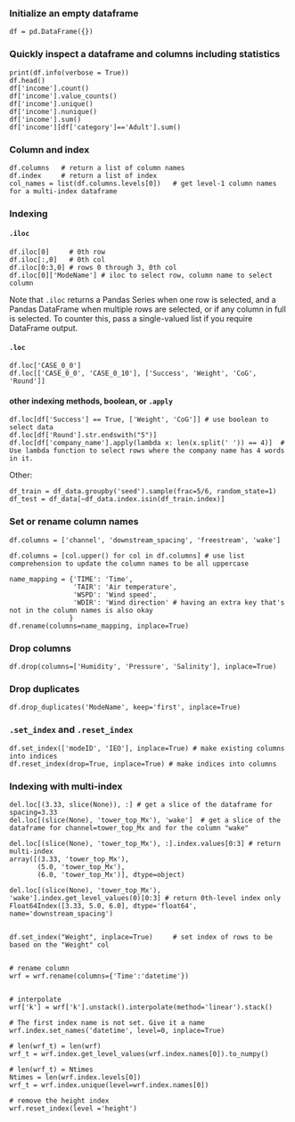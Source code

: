### Initialize an empty dataframe
```
df = pd.DataFrame({})
```

### Quickly inspect a dataframe and columns including statistics
```
print(df.info(verbose = True))
df.head()
df['income'].count()
df['income'].value_counts()
df['income'].unique()
df['income'].nunique()
df['income'].sum()
df['income'][df['category']=='Adult'].sum()
```

### Column and index
```
df.columns   # return a list of column names
df.index     # return a list of index
col_names = list(df.columns.levels[0])   # get level-1 column names for a multi-index dataframe
```

### Indexing

#### `.iloc`
```
df.iloc[0]     # 0th row
df.iloc[:,0]   # 0th col
df.iloc[0:3,0] # rows 0 through 3, 0th col
df.iloc[0]['ModeName'] # iloc to select row, column name to select column
```
Note that `.iloc` returns a Pandas Series when one row is selected, and a Pandas DataFrame when multiple rows are selected, or if any column in full is selected. To counter this, pass a single-valued list if you require DataFrame output.


#### `.loc`
```
df.loc['CASE_0_0'] 
df.loc[['CASE_0_0', 'CASE_0_10'], ['Success', 'Weight', 'CoG', 'Round']]
```

#### other indexing methods, boolean, or `.apply`
```
df.loc[df['Success'] == True, ['Weight', 'CoG']] # use boolean to select data
df.loc[df['Round'].str.endswith("5")]
df.loc[df['company_name'].apply(lambda x: len(x.split(' ')) == 4)]  # Use lambda function to select rows where the company name has 4 words in it.
```

Other:
```
df_train = df_data.groupby('seed').sample(frac=5/6, random_state=1)
df_test = df_data[~df_data.index.isin(df_train.index)]
```


### Set or rename column names
```
df.columns = ['channel', 'downstream_spacing', 'freestream', 'wake']

df.columns = [col.upper() for col in df.columns] # use list comprehension to update the column names to be all uppercase

name_mapping = {'TIME': 'Time',
                'TAIR': 'Air temperature',
                'WSPD': 'Wind speed',
                'WDIR': 'Wind direction' # having an extra key that's not in the column names is also okay
               }
df.rename(columns=name_mapping, inplace=True)
```

### Drop columns
```
df.drop(columns=['Humidity', 'Pressure', 'Salinity'], inplace=True) 
```


### Drop duplicates
```
df.drop_duplicates('ModeName', keep='first', inplace=True)
```


### `.set_index` and `.reset_index`
```
df.set_index(['modeID', 'IEO'], inplace=True) # make existing columns into indices
df.reset_index(drop=True, inplace=True) # make indices into columns
```

### Indexing with multi-index
```
del.loc[(3.33, slice(None)), :] # get a slice of the dataframe for spacing=3.33
del.loc[(slice(None), 'tower_top_Mx'), 'wake']  # get a slice of the dataframe for channel=tower_top_Mx and for the column "wake"

del.loc[(slice(None), 'tower_top_Mx'), :].index.values[0:3] # return multi-index
array([(3.33, 'tower_top_Mx'),
       (5.0, 'tower_top_Mx'),
       (6.0, 'tower_top_Mx')], dtype=object)

del.loc[(slice(None), 'tower_top_Mx'), 'wake'].index.get_level_values(0)[0:3] # return 0th-level index only
Float64Index([3.33, 5.0, 6.0], dtype='float64', name='downstream_spacing')
```


```

df.set_index("Weight", inplace=True)     # set index of rows to be based on the "Weight" col


# rename column
wrf = wrf.rename(columns={'Time':'datetime'})


# interpolate
wrf['k'] = wrf['k'].unstack().interpolate(method='linear').stack()

# The first index name is not set. Give it a name
wrf.index.set_names('datetime', level=0, inplace=True)

# len(wrf_t) = len(wrf)
wrf_t = wrf.index.get_level_values(wrf.index.names[0]).to_numpy()

# len(wrf_t) = Ntimes
Ntimes = len(wrf.index.levels[0])
wrf_t = wrf.index.unique(level=wrf.index.names[0])

# remove the height index
wrf.reset_index(level ='height')

```
